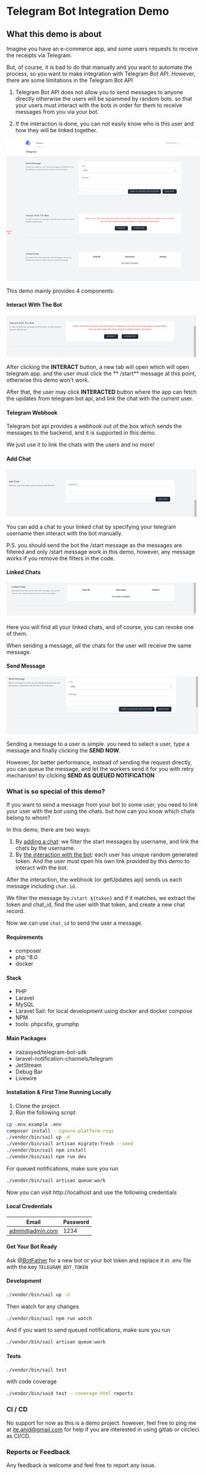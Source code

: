 # Telegram Bot Integration Demo

## What this demo is about

Imagine you have an e-commerce app, and some users requests to receive the receipts via Telegram.

But, of course, it is bad to do that manually and you want to automate the process, so you want to make integration with
Telegram Bot API. However, there are some limitations in the Telegram Bot API

1. Telegram Bot API does not allow you to send messages to anyone directly otherwise the users will be spammed by random
   bots. so that your users must interact with the bots in order for them to receive messages from you via your bot.

2. If the interaction is done, you can not easily know who is this user and how they will be linked together.

![Demo Image](demo-images/demo.png)

This demo mainly provides 4 components:

#### Interact With The Bot

![Interact With The Bot](demo-images/interact-with-the-bot.png)

After clicking the **INTERACT** button, a new tab will open which will open telegram app. and the user must click the **
/start** message at this point, otherwise this demo won't work.

After that, the user may click **INTERACTED** button where the app can fetch the updates from telegram bot api, and link
the chat with the current user.

#### Telegram Webhook

Telegram bot api provides a webhook out of the box which sends the messages to the backend, and it is supported in this
demo.

We just use it to link the chats with the users and no more!

#### Add Chat

![Add Chat](demo-images/add-chat.png)

You can add a chat to your linked chat by specifying your telegram username then interact with the bot manually.

P.S. you should send the bot the /start message as the messages are filtered and only /start message work in this demo,
however, any message works if you remove the filters in the code.

#### Linked Chats

![Linked Chats](demo-images/linked-chats.png)

Here you will find all your linked chats, and of course, you can revoke one of them.

When sending a message, all the chats for the user will receive the same message.

#### Send Message

![Send Message](demo-images/send-message.png)

Sending a message to a user is simple. you need to select a user, type a message and finally clicking the **SEND NOW**.

However, for better performance, instead of sending the request directly, you can queue the message, and let the workers
send it for you with retry mechanism! by clicking **SEND AS QUEUED NOTIFICATION**

### What is so special of this demo?

If you want to send a message from your bot to some user, you need to link your user with the bot using the chats. but
how can you know which chats belong to whom?

In this demo, there are two ways:

1. By [adding a chat](#add-chat): we filter the start messages by username, and link the chats by the username.
2. By [the interaction with the bot](#interact-with-the-bot): each user has unique random generated token. And the user must open his own link provided by this demo to
interact with the bot.

After the interaction, the webhook (or getUpdates api) sends us each message including `chat.id`.

We filter the message by `/start ${token}` and if it matches, we extract the token and chat_id, find the user with that
token, and create a new chat record.

Now we can use `chat_id` to send the user a message.

#### Requirements

- composer
- php ^8.0
- docker

#### Stack

- PHP
- Laravel
- MySQL
- Laravel Sail: for local development using docker and docker compose
- NPM
- tools: phpcsfix, grumphp

#### Main Packages

- irazasyed/telegram-bot-sdk
- laravel-notification-channels/telegram
- JetStream
- Debug Bar
- Livewire

#### Installation & First Time Running Locally

1. Clone the project
2. Run the following script

```bash
cp .env.example .env
composer install --ignore-platform-reqs
./vendor/bin/sail up -d
./vendor/bin/sail artisan migrate:fresh --seed
./vendor/bin/sail npm install
./vendor/bin/sail npm run dev
```

For queued notifications, make sure you run

```bash
./vendor/bin/sail artisan queue:work
```

Now you can visit http://localhost and use the following credentials

#### Local Credentials

|  Email           | Password  |
|  --------------- | --------- |
|  admin@admin.com | 1234  |

#### Get Your Bot Ready

Ask [@BotFather](https://t.me/botfather) for a new bot or your bot token and replace it in .env file with the
key `TELEGRAM_BOT_TOKEN`

#### Development

```bash
./vendor/bin/sail up -d
```

Then watch for any changes

```bash
./vendor/bin/sail npm run watch
```

And if you want to send queued notifications, make sure you run

```bash
./vendor/bin/sail artisan queue:work
```

#### Tests

```bash
./vendor/bin/sail test
```

with code coverage

```bash
./vendor/bin/said test --coverage-html reports
```

### CI / CD

No support for now as this is a demo project. however, feel free to ping me
at [ite.anjd@gmail.com](mailto:ite.anjd@gmail.com) for help if you are interested in using gitlab or circleci as CI/CD.

### Reports or Feedback

Any feedback is welcome and feel free to report any issue.
